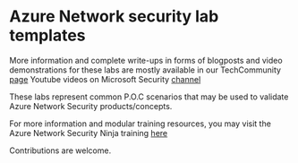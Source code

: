 # Azure Network security lab templates  

More information and complete write-ups in forms of blogposts and video demonstrations for these labs are mostly available in our TechCommunity [page](https://techcommunity.microsoft.com/t5/azure-network-security-blog/bg-p/AzureNetworkSecurityBlog) Youtube videos on Microsoft Security [channel](https://www.youtube.com/@MicrosoftSecurityCommunity)

These labs represent common P.O.C scenarios that may be used to validate Azure Network Security products/concepts. 

For more information and modular training resources, you may visit the Azure Network Security Ninja training [here](https://techcommunity.microsoft.com/t5/azure-network-security-blog/azure-network-security-ninja-training/ba-p/2356101)  

Contributions are welcome.
